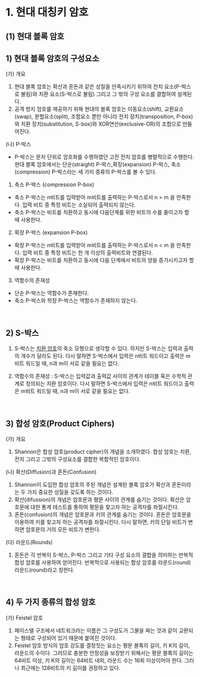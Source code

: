 # 1. 현대 대칭키 암호

## (1) 현대 블록 암호
## 1) 현대 블록 암호의 구성요소
(가) 개요
1. 현대 블록 암호는 확산과 혼돈과 같은 성질을 만족시키기 위하여 전치 요소(P-박스로 불림)와 치환 요소(S-박스로 불림) 그리고 그 밖의 구성 요소를 결합하여 설계된다.
2. 공격 방지 암호를 제공하기 위해 현대의 블록 암호는 이동요소(shift), 교환요소(swap), 분할요소(split), 조합요소 뿐만 아니라 전치 장치(transposition, P-box)와 치환 장치(substitution, S-box)와 XOR연산(exclusive-OR)의 조합으로 만들어진다.

(나) P-박스
- P-박스는 문자 단위로 암호화를 수행하였던 고전 전치 암호를 병렬적으로 수행한다. 현대 블록 암호에서는 단순(straight) P-박스,확장(expansion) P-박스, 축소(compression) P-박스라는 세 가지 종류의 P-박스를 볼 수  있다.

1. 축소 P-박스 (compression P-box)
  - 축소 P-박스는 n비트를 입력받아 m비트를 출력하는 P-박스로서 n > m 을 만족한다. 입력 비트 중 특정 비트는 소실되어 출력되지 않는다.
  - 축소 P-박스는 비트를 치환하고 동시에 다음단계를 위한 비트의 수를 줄이고자 할 때 사용한다.

2. 확장 P-박스 (expansion P-box)
  - 확장 P-박스는 n비트를 입력받아 m비트를 출력하는 P-박스로서 n < m 을 만족한다. 입력 비트 중 특정 비트는 한 개 이상의 출력비트와 연결된다.
  - 확장 P-박스는 비트를 치환하고 동시에 다음 단계에서 비트의 양을 증가시키고자 할 때 사용한다.

3. 역함수의 존재성
  - 단순 P-박스는 역함수가 존재한다.
  - 축소 P-박스와 학장 P-박스는 역함수가 존재하지 않는다.

<br>

## 2) S-박스
1. S-박스는 [치환 암호](/Cyber_Security/2021_01_20/Part2_암호학개요.md#2.-암호-기법의-분류)의 축소 모형으로 생각할 수 있다. 하지만 S-박스는 입력과 출력의 개수가 달라도 된다. 다시 말하면 S-박스에서 입력은 n비트 워드이고 출력은 m비트 워드일 때, n과 m이 서로 같을 필요는 없다.

2. 역함수의 존재성 : S-박스는 입력값과 출력값 사이의 관계가 테이블 혹은 수학적 관계로 정의되는 치환 암호이다. 다시 말하면 S-박스에서 입력은 n비트 워드이고 출력은 m비트 워드일 때, n과 m이 서로 같을 필요는 없다.

<br>

## 3) 합성 암호(Product Ciphers)
(가) 개요
1. Shannon은 합성 암호(product cipher)의 개념을 소개하였다. 합성 암호는 치환, 전치 그리고 그밖의 구성요소를 결합한 복합적인 암호이다.

(나) 확산(Diffusion)과 혼돈(Confusion)
1. Shannon이 도입한 합성 암호의 주된 개념은 설계된 블록 암호가 확산과 혼돈이라는 두 가지 중요한 성질을 갖도록 하는 것이다.
2. 확산(difussion)의 개념은 암호문과 평문 사이의 관계를 숨기는 것이다. 확산은 암호문에 대한 통계 테스트를 통하여 평문을 찾고자 하는 공격자를 좌절시킨다.
3. 혼돈(confusion)의 개념은 암호문과 키의 관계를 숨기는 것이다. 혼돈은 암호문을 이용하여 키를 찾고자 하는 공격자를 좌절시킨다. 다시 말하면, 키의 단일 비트가 변하면 암호문의 거의 모든 비트가 변한다.

(다) 라운드(Rounds)
1. 혼돈은 각 반복이 S-박스, P-박스 그리고 기타 구성 요소의 결합을 의미하는 반복적합성 암호를 사용하여 얻어진다. 반복적으로 사용되는 합성 암호를 라운드(round) 라운드(round)라고 칭한다.

<br>

## 4) 두 가지 종류의 합성 암호

(가) Feistel 암호
  1. 페이스텔 구조에서 네트워크라는 이름은 그 구성도가 그물을 짜는 것과 같이 교환되는 형태로 구성되어 있기 때문에 붙여진 것이다.
  2. Feistel 암호 방식의 암호 강도를 결정짓는 요소는 평문 블록의 길이, 키 K의 길이, 라운드의 수이다. 그러므로 충분한 안정성을 보장받기 위해서는 평문 블록의 길이는 64비트 이상, 키 K의 길이는 64비트 내외, 라운드 수는 16회 이상이어야 한다. 그러나 최근에는 128비트의 키 길이를 권장하고 있다.


